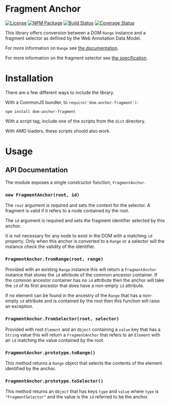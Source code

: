Fragment Anchor
===============

[![License](https://img.shields.io/badge/license-MIT-blue.svg)](http://opensource.org/licenses/MIT)
[![NPM Package](https://img.shields.io/npm/v/dom-anchor-fragment.svg)](https://www.npmjs.com/package/dom-anchor-fragment)
[![Build Status](https://travis-ci.org/tilgovi/dom-anchor-fragment.svg?branch=master)](https://travis-ci.org/tilgovi/dom-anchor-fragment)
[![Coverage Status](https://coveralls.io/repos/tilgovi/dom-anchor-fragment/badge.svg?branch=master)](https://coveralls.io/r/tilgovi/dom-anchor-fragment?branch=master)

This library offers conversion between a DOM `Range` instance and a fragment
selector as defined by the Web Annotation Data Model.

For more information on `Range` see
[the documentation](https://developer.mozilla.org/en-US/docs/Web/API/Range).

For more information on the fragment selector see
[the specification](http://www.w3.org/TR/annotation-model/#fragment-selector).

Installation
============

There are a few different ways to include the library.

With a CommonJS bundler, to `require('dom-anchor-fragment')`:

    npm install dom-anchor-fragment

With a script tag, include one of the scripts from the `dist` directory.

With AMD loaders, these scripts should also work.

Usage
=====

## API Documentation

The module exposes a single constructor function, `FragmentAnchor`.

### `new FragmentAnchor(root, id)`

The `root` argument is required and sets the context for the selector. A
fragment is valid if it refers to a node contained by the root.

The `id` argument is required and sets the fragment identifier selected by this
anchor.

It is not necessary for any node to exist in the DOM with a matching `id`
property. Only when this anchor is converted to a `Range` or a selector will
the instance check the validity of the identifier.

### `FragmentAnchor.fromRange(root, range)`

Provided with an existing `Range` instance this will return a `FragmentAnchor`
instance that stores the `id` attribute of the common ancestor container. If
the common ancestor container has no `id` attribute then the anchor will take
the `id` of its first ancestor that does have a non-empty `id` attribute.

If no element can be found in the ancestry of the `Range` that has a non-empty
`id` attribute and is contained by the root then this function will raise an
exception.

### `FragmentAnchor.fromSelector(root, selector)`

Provided with root `Element` and an `Object` containing a `value` key that has
a `String` value this will return a `FragmentAnchor` that refers to an
`Element` with an `id` matching the value contained by the root.

### `FragmentAnchor.prototype.toRange()`

This method returns a `Range` object that selects the contents of the element
identified by the anchor.

### `FragmentAnchor.prototype.toSelector()`

This method returns an `Object` that has keys `type` and `value` where `type`
is `"FragmentSelector"` and the value is the `id` referred to be the anchor.
